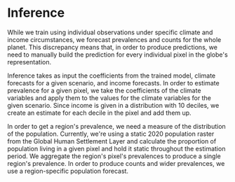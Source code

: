 # Inference

While we train using individual observations under specific climate and income circumstances, we forecast prevalences and counts for the whole planet. This discrepancy means that, in order to produce predictions, we need to manually build the prediction for every individual pixel in the globe's representation. 

Inference takes as input the coefficients from the trained model, climate forecasts for a given scenario, and income forecasts. In order to estimate prevalence for a given pixel, we take the coefficients of the climate variables and apply them to the values for the climate variables for the given scenario. Since income is given in a distribution with 10 deciles, we create an estimate for each decile in the pixel and add them up. 

In order to get a region's prevalence, we need a measure of the distribution of the population. Currently, we're using a static 2020 population raster from the Global Human Settlement Layer and calculate the proportion of population living in a given pixel and hold it static throughout the estimation period. 
We aggregate the region's pixel's prevalences to produce a single region's prevalence. In order to produce counts and wider prevalences, we use a region-specific population forecast. 
